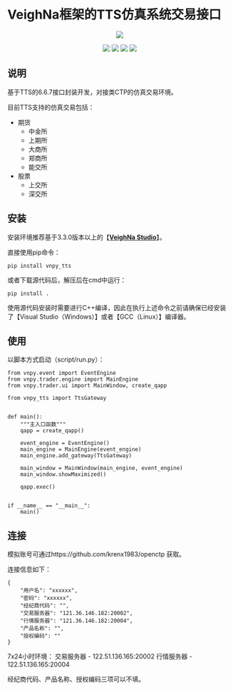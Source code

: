 # VeighNa框架的TTS仿真系统交易接口

<p align="center">
  <img src ="https://vnpy.oss-cn-shanghai.aliyuncs.com/vnpy-logo.png"/>
</p>

<p align="center">
    <img src ="https://img.shields.io/badge/version-6.6.7.0-blueviolet.svg"/>
    <img src ="https://img.shields.io/badge/platform-windows|linux-yellow.svg"/>
    <img src ="https://img.shields.io/badge/python-3.7|3.8|3.9|3.10-blue.svg"/>
    <img src ="https://img.shields.io/github/license/vnpy/vnpy.svg?color=orange"/>
</p>

## 说明

基于TTS的6.6.7接口封装开发，对接类CTP的仿真交易环境。

目前TTS支持的仿真交易包括：

- 期货
    - 中金所
    - 上期所
    - 大商所
    - 郑商所
    - 能交所
- 股票
    - 上交所
    - 深交所

## 安装

安装环境推荐基于3.3.0版本以上的【[**VeighNa Studio**](https://www.vnpy.com)】。

直接使用pip命令：

```
pip install vnpy_tts
```


或者下载源代码后，解压后在cmd中运行：

```
pip install .
```

使用源代码安装时需要进行C++编译，因此在执行上述命令之前请确保已经安装了【Visual Studio（Windows）】或者【GCC（Linux）】编译器。


## 使用

以脚本方式启动（script/run.py）：

```
from vnpy.event import EventEngine
from vnpy.trader.engine import MainEngine
from vnpy.trader.ui import MainWindow, create_qapp

from vnpy_tts import TtsGateway


def main():
    """主入口函数"""
    qapp = create_qapp()

    event_engine = EventEngine()
    main_engine = MainEngine(event_engine)
    main_engine.add_gateway(TtsGateway)
    
    main_window = MainWindow(main_engine, event_engine)
    main_window.showMaximized()

    qapp.exec()


if __name__ == "__main__":
    main()
```

## 连接

模拟账号可通过https://github.com/krenx1983/openctp 获取。

连接信息如下：

```
{
    "用户名": "xxxxxx",
    "密码": "xxxxxx",
    "经纪商代码": "",
    "交易服务器": "121.36.146.182:20002",
    "行情服务器": "121.36.146.182:20004",
    "产品名称": "",
    "授权编码": ""
}
```
7x24小时环境：
    交易服务器 - 122.51.136.165:20002
    行情服务器 - 122.51.136.165:20004

经纪商代码、产品名称、授权编码三项可以不填。
